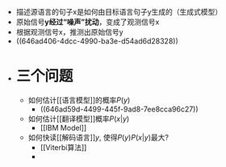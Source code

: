 - 描述源语言的句子x是如何由目标语言句子y生成的（生成式模型）
- 原始信号**y经过“噪声”扰动**，变成了观测信号x
- 根据观测信号x，推测出原始信号y
- ((646ad406-4dcc-4990-ba3e-d54ad6d28328))
- # 三个问题
	- 如何估计[[语言模型]]的概率$P(y)$
		- ((646ad59d-4499-445f-9ad8-7ee8cca96c27))
	- 如何估计[[翻译模型]]概率$P(x|y)$
		- [[IBM Model]]
	- 如何快读[[解码语言]]$y$, 使得$P(y)P(x|y)$最大?
		- [[Viterbi算法]]
		-